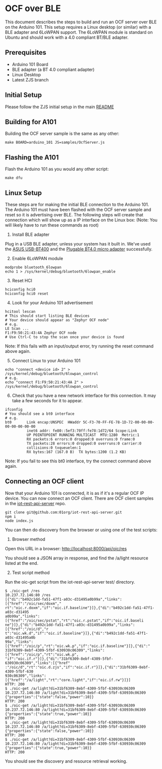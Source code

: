 # OCF over BLE
This document describes the steps to build and run an OCF server over BLE on
the Arduino 101. This setup requires a Linux desktop (or similar) with a BLE
adapter and 6LoWPAN support. The 6LoWPAN module is standard on Ubuntu and
should work with a 4.0 compliant BT/BLE adapter.

## Prerequisites
* Arduino 101 Board
* BLE adapter (a BT 4.0 compliant adapter)
* Linux Desktop
* Latest ZJS branch

## Initial Setup
Please follow the ZJS initial setup in the main [README](../README.md)

## Building for A101
Building the OCF server sample is the same as any other:
```
make BOARD=arduino_101 JS=samples/OcfServer.js
```

## Flashing the A101
Flash the Arduino 101 as you would any other script:
```
make dfu
```

## Linux Setup
These steps are for making the initial BLE connection to the Arduino 101. The
Arduino 101 must have been flashed with the OCF server sample and reset so it
is advertising over BLE. The following steps will create that connection which
will show up as a IP interface on the Linux box:
(Note: You will likely have to run these commands as root)

1. Install BLE adapter

  Plug in a USB BLE adapter, unless your system has it built in. We've used the
  [ASUS USB-BT400](http://a.co/0ZlqU5C) and the
  [Plugable BT4.0 micro adapter](http://a.co/diQXq2S) successfully.

2. Enable 6LoWPAN module

  ```
  modprobe bluetooth_6lowpan
  echo 1 > /sys/kernel/debug/bluetooth/6lowpan_enable
  ```

3. Reset HCI

  ```
  hciconfig hci0
  hciconfig hci0 reset
  ```

4. Look for your Arduino 101 advertisement

  ```
  hcitool lescan
  # This should start listing BLE devices
  # Your device should appear as "Zephyr OCF node"
  # e.g.
  LE Scan ...
  F1:F9:50:21:43:4A Zephyr OCF node
  # Use Ctrl-C to stop the scan once your device is found
  ```

  Note: If this fails with an input/output error, try running the reset command
  above again.

5. Connect Linux to your Arduino 101

  ```
  echo "connect <device id> 2" > /sys/kernel/debug/bluetooth/6lowpan_control
  # e.g.
  echo "connect F1:F9:50:21:43:4A 2" > /sys/kernel/debug/bluetooth/6lowpan_control
  ```

6. Check that you have a new network interface for this connection. It may take
a few seconds for it to appear.

  ```
  ifconfig
  # You should see a bt0 interface
  # e.g.
  bt0       Link encap:UNSPEC  HWaddr 5C-F3-70-FF-FE-78-1D-72-00-00-00-00-00-00-00-00
            inet6 addr: fe80::5ef3:70ff:fe78:1d72/64 Scope:Link
            UP POINTOPOINT RUNNING MULTICAST  MTU:1280  Metric:1
            RX packets:6 errors:0 dropped:0 overruns:0 frame:0
            TX packets:28 errors:0 dropped:0 overruns:0 carrier:0
            collisions:0 txqueuelen:1
            RX bytes:167 (167.0 B)  TX bytes:1200 (1.2 KB)
  ```

  Note: If you fail to see this bt0 interface, try the connect command above
  again.

## Connecting an OCF client
Now that your Arduino 101 is connected, it is as if it's a regular OCF IP
device. You can now connect an OCF client. There are OCF client samples in the
[iot-rest-api-server](https://github.com/01org/iot-rest-api-server) repo.
```
git clone git@github.com:01org/iot-rest-api-server.git
npm i
node index.js
```

You can then do discovery from the browser or using one of the test scripts:

1. Browser method

  Open this URL in a browser: [http://localhost:8000/api/oic/res](http://localhost:8000/api/oic/res)

  You should see a JSON array in response, and find the /a/light resource listed
  at the end.

2. Test script method

  Run the oic-get script from the iot-rest-api-server test/ directory.

  ```
  $ ./oic-get /res
  10.237.72.146:80 /res
  [{"di":"b492c1dd-fa51-47f1-a03c-d31495a0b99a","links":[{"href":"/oic/sec/doxm","
  rt":"oic.r.doxm","if":"oic.if.baseline"}]},{"di":"b492c1dd-fa51-47f1-a03c-d31495
  a0b99a","links":[{"href":"/oic/sec/pstat","rt":"oic.r.pstat","if":"oic.if.baseli
  ne"}]},{"di":"b492c1dd-fa51-47f1-a03c-d31495a0b99a","links":[{"href":"/oic/d","r
  t":"oic.wk.d","if":"oic.if.baseline"}]},{"di":"b492c1dd-fa51-47f1-a03c-d31495a0b
  99a","links":[{"href":"/oic/p","rt":"oic.wk.p","if":"oic.if.baseline"}]},{"di":"
  31bf6309-8ebf-4309-5fbf-630930c06309","links":[{"href":"/oic/p","rt":"oic.wk.p",
  "if":"oic.if.r"}]},{"di":"31bf6309-8ebf-4309-5fbf-630930c06309","links":[{"href"
  :"/oic/d","rt":"oic.d.zjs","if":"oic.if.r"}]},{"di":"31bf6309-8ebf-4309-5fbf-630
  930c06309","links":[{"href":"/a/light","rt":"core.light","if":"oic.if.rw"}]}]
  HTTP: 200
  $ ./oic-get /a/light?di=31bf6309-8ebf-4309-5fbf-630930c06309
  10.237.72.146:80 /a/light?di=31bf6309-8ebf-4309-5fbf-630930c06309
  {"properties":{"state":false,"power":10}}
  HTTP: 200
  $ ./oic-get /a/light?di=31bf6309-8ebf-4309-5fbf-630930c06309
  10.237.72.146:80 /a/light?di=31bf6309-8ebf-4309-5fbf-630930c06309
  {"properties":{"state":true,"power":10}}
  HTTP: 200
  $ ./oic-get /a/light?di=31bf6309-8ebf-4309-5fbf-630930c06309
  10.237.72.146:80 /a/light?di=31bf6309-8ebf-4309-5fbf-630930c06309
  {"properties":{"state":false,"power":10}}
  HTTP: 200
  $ ./oic-get /a/light?di=31bf6309-8ebf-4309-5fbf-630930c06309
  10.237.72.146:80 /a/light?di=31bf6309-8ebf-4309-5fbf-630930c06309
  {"properties":{"state":true,"power":10}}
  HTTP: 200
  ```

  You should see the discovery and resource retrieval working.
